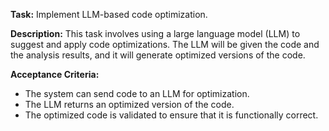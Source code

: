 **Task:** Implement LLM-based code optimization.

**Description:**
This task involves using a large language model (LLM) to suggest and apply code optimizations. The LLM will be given the code and the analysis results, and it will generate optimized versions of the code.

**Acceptance Criteria:**
- The system can send code to an LLM for optimization.
- The LLM returns an optimized version of the code.
- The optimized code is validated to ensure that it is functionally correct.
